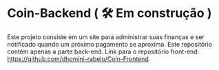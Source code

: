 <h1>Coin-Backend ( 🛠️ Em construção )</h1>
<p>
    Este projeto consiste em um site para administrar suas finanças e ser notificado quando
    um próximo pagamento se aproxima. Este repositório contém apenas a parte back-end.
    Link para o repositório front-end: <a href="https://github.com/dhomini-rabelo/Coin-Frontend">https://github.com/dhomini-rabelo/Coin-Frontend</a>.
</p>
<br>